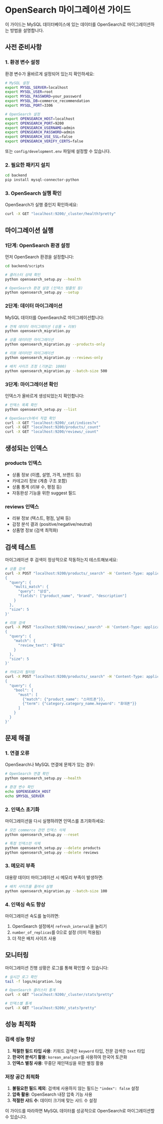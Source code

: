 # OpenSearch 마이그레이션 가이드

이 가이드는 MySQL 데이터베이스에 있는 데이터를 OpenSearch로 마이그레이션하는 방법을 설명합니다.

## 사전 준비사항

### 1. 환경 변수 설정

환경 변수가 올바르게 설정되어 있는지 확인하세요:

```bash
# MySQL 설정
export MYSQL_SERVER=localhost
export MYSQL_USER=root
export MYSQL_PASSWORD=your_password
export MYSQL_DB=commerce_recommendation
export MYSQL_PORT=3306

# OpenSearch 설정
export OPENSEARCH_HOST=localhost
export OPENSEARCH_PORT=9200
export OPENSEARCH_USERNAME=admin
export OPENSEARCH_PASSWORD=admin
export OPENSEARCH_USE_SSL=false
export OPENSEARCH_VERIFY_CERTS=false
```

또는 `config/development.env` 파일에 설정할 수 있습니다.

### 2. 필요한 패키지 설치

```bash
cd backend
pip install mysql-connector-python
```

### 3. OpenSearch 실행 확인

OpenSearch가 실행 중인지 확인하세요:

```bash
curl -X GET "localhost:9200/_cluster/health?pretty"
```

## 마이그레이션 실행

### 1단계: OpenSearch 환경 설정

먼저 OpenSearch 환경을 설정합니다:

```bash
cd backend/scripts

# 클러스터 상태 확인
python opensearch_setup.py --health

# OpenSearch 환경 설정 (인덱스 템플릿 등)
python opensearch_setup.py --setup
```

### 2단계: 데이터 마이그레이션

MySQL 데이터를 OpenSearch로 마이그레이션합니다:

```bash
# 전체 데이터 마이그레이션 (상품 + 리뷰)
python opensearch_migration.py

# 상품 데이터만 마이그레이션
python opensearch_migration.py --products-only

# 리뷰 데이터만 마이그레이션
python opensearch_migration.py --reviews-only

# 배치 사이즈 조정 (기본값: 1000)
python opensearch_migration.py --batch-size 500
```

### 3단계: 마이그레이션 확인

인덱스가 올바르게 생성되었는지 확인합니다:

```bash
# 인덱스 목록 확인
python opensearch_setup.py --list

# OpenSearch에서 직접 확인
curl -X GET "localhost:9200/_cat/indices?v"
curl -X GET "localhost:9200/products/_count"
curl -X GET "localhost:9200/reviews/_count"
```

## 생성되는 인덱스

### products 인덱스
- 상품 정보 (이름, 설명, 가격, 브랜드 등)
- 카테고리 정보 (계층 구조 포함)
- 상품 통계 (리뷰 수, 평점 등)
- 자동완성 기능을 위한 suggest 필드

### reviews 인덱스
- 리뷰 정보 (텍스트, 평점, 날짜 등)
- 감정 분석 결과 (positive/negative/neutral)
- 상품명 정보 (검색 최적화)

## 검색 테스트

마이그레이션 후 검색이 정상적으로 작동하는지 테스트해보세요:

```bash
# 상품 검색
curl -X POST "localhost:9200/products/_search" -H 'Content-Type: application/json' -d'
{
  "query": {
    "multi_match": {
      "query": "삼성",
      "fields": ["product_name", "brand", "description"]
    }
  },
  "size": 5
}'

# 리뷰 검색
curl -X POST "localhost:9200/reviews/_search" -H 'Content-Type: application/json' -d'
{
  "query": {
    "match": {
      "review_text": "좋아요"
    }
  },
  "size": 5
}'

# 카테고리 필터링
curl -X POST "localhost:9200/products/_search" -H 'Content-Type: application/json' -d'
{
  "query": {
    "bool": {
      "must": [
        {"match": {"product_name": "스마트폰"}},
        {"term": {"category.category_name.keyword": "휴대폰"}}
      ]
    }
  }
}'
```

## 문제 해결

### 1. 연결 오류

OpenSearch나 MySQL 연결에 문제가 있는 경우:

```bash
# OpenSearch 연결 확인
python opensearch_setup.py --health

# 환경 변수 확인
echo $OPENSEARCH_HOST
echo $MYSQL_SERVER
```

### 2. 인덱스 초기화

마이그레이션을 다시 실행하려면 인덱스를 초기화하세요:

```bash
# 모든 commerce 관련 인덱스 삭제
python opensearch_setup.py --reset

# 특정 인덱스만 삭제
python opensearch_setup.py --delete products
python opensearch_setup.py --delete reviews
```

### 3. 메모리 부족

대용량 데이터 마이그레이션 시 메모리 부족이 발생하면:

```bash
# 배치 사이즈를 줄여서 실행
python opensearch_migration.py --batch-size 100
```

### 4. 인덱싱 속도 향상

마이그레이션 속도를 높이려면:

1. OpenSearch 설정에서 `refresh_interval`을 늘리기
2. `number_of_replicas`를 0으로 설정 (이미 적용됨)
3. 더 작은 배치 사이즈 사용

## 모니터링

마이그레이션 진행 상황은 로그를 통해 확인할 수 있습니다:

```bash
# 실시간 로그 확인
tail -f logs/migration.log

# OpenSearch 클러스터 통계
curl -X GET "localhost:9200/_cluster/stats?pretty"

# 인덱스별 통계
curl -X GET "localhost:9200/_stats?pretty"
```

## 성능 최적화

### 검색 성능 향상

1. **적절한 필드 타입 사용**: 키워드 검색은 `keyword` 타입, 전문 검색은 `text` 타입
2. **한국어 분석기 활용**: `korean_analyzer`를 사용하여 한국어 토큰화
3. **인덱스 별칭 사용**: 무중단 재인덱싱을 위한 별칭 활용

### 저장 공간 최적화

1. **불필요한 필드 제외**: 검색에 사용하지 않는 필드는 `"index": false` 설정
2. **압축 활용**: OpenSearch 내장 압축 기능 사용
3. **적절한 샤드 수**: 데이터 크기에 맞는 샤드 수 설정

이 가이드를 따라하면 MySQL 데이터를 성공적으로 OpenSearch로 마이그레이션할 수 있습니다. 